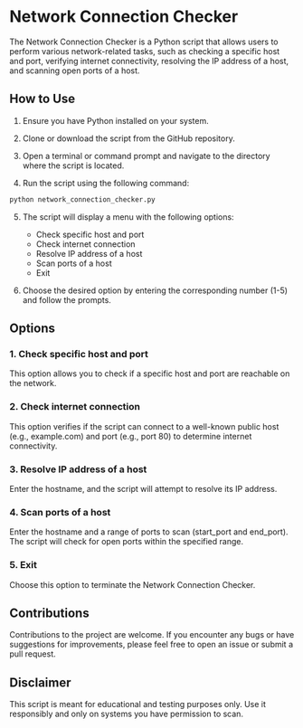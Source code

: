 # Network Connection Checker

The Network Connection Checker is a Python script that allows users to perform various network-related tasks, such as checking a specific host and port, verifying internet connectivity, resolving the IP address of a host, and scanning open ports of a host.

## How to Use

1. Ensure you have Python installed on your system.

2. Clone or download the script from the GitHub repository.

3. Open a terminal or command prompt and navigate to the directory where the script is located.

4. Run the script using the following command:

```bash
python network_connection_checker.py
```

5. The script will display a menu with the following options:

   - Check specific host and port
   - Check internet connection
   - Resolve IP address of a host
   - Scan ports of a host
   - Exit

6. Choose the desired option by entering the corresponding number (1-5) and follow the prompts.

## Options

### 1. Check specific host and port

This option allows you to check if a specific host and port are reachable on the network.

### 2. Check internet connection

This option verifies if the script can connect to a well-known public host (e.g., example.com) and port (e.g., port 80) to determine internet connectivity.

### 3. Resolve IP address of a host

Enter the hostname, and the script will attempt to resolve its IP address.

### 4. Scan ports of a host

Enter the hostname and a range of ports to scan (start_port and end_port). The script will check for open ports within the specified range.

### 5. Exit

Choose this option to terminate the Network Connection Checker.

## Contributions

Contributions to the project are welcome. If you encounter any bugs or have suggestions for improvements, please feel free to open an issue or submit a pull request.

## Disclaimer

This script is meant for educational and testing purposes only. Use it responsibly and only on systems you have permission to scan.
